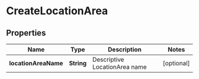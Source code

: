 
# CreateLocationArea

## Properties
Name | Type | Description | Notes
------------ | ------------- | ------------- | -------------
**locationAreaName** | **String** | Descriptive LocationArea name |  [optional]



